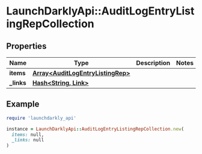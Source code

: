 # LaunchDarklyApi::AuditLogEntryListingRepCollection

## Properties

| Name | Type | Description | Notes |
| ---- | ---- | ----------- | ----- |
| **items** | [**Array&lt;AuditLogEntryListingRep&gt;**](AuditLogEntryListingRep.md) |  |  |
| **_links** | [**Hash&lt;String, Link&gt;**](Link.md) |  |  |

## Example

```ruby
require 'launchdarkly_api'

instance = LaunchDarklyApi::AuditLogEntryListingRepCollection.new(
  items: null,
  _links: null
)
```

